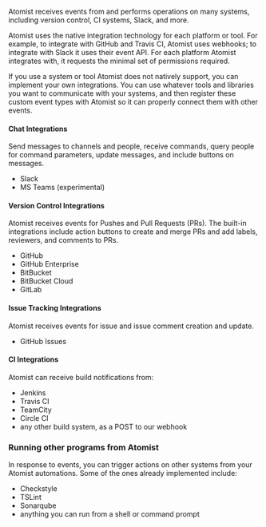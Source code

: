 
Atomist receives events from and performs operations on many systems,
including version control, CI systems, Slack, and more.

Atomist uses the native integration technology for each platform or
tool.  For example, to integrate with GitHub and Travis CI, Atomist
uses webhooks; to integrate with Slack it uses their event API.  For each platform Atomist integrates with, it
requests the minimal set of permissions required.

If you use a system or tool Atomist does not natively support, you can
implement your own integrations.  You can use whatever tools and
libraries you want to communicate with your systems, and then register
these custom event types with Atomist so it can properly connect them
with other events.

#### Chat Integrations

Send messages to channels and people, receive commands, query people for command parameters, update messages, and include buttons on messages.

* Slack
* MS Teams (experimental)

#### Version Control Integrations

Atomist receives events for Pushes and Pull Requests (PRs). The built-in integrations
include action buttons to create and merge PRs and add labels, reviewers, and comments to PRs.

* GitHub
* GitHub Enterprise
* BitBucket
* BitBucket Cloud
* GitLab

#### Issue Tracking Integrations

Atomist receives events for issue and issue comment creation and update.

* GitHub Issues

#### CI Integrations

Atomist can receive build notifications from:

* Jenkins
* Travis CI
* TeamCity
* Circle CI
* any other build system, as a POST to our webhook

### Running other programs from Atomist

In response to events, you can trigger actions on other systems from your Atomist automations.
Some of the ones already implemented include:

* Checkstyle
* TSLint
* Sonarqube
* anything you can run from a shell or command prompt

